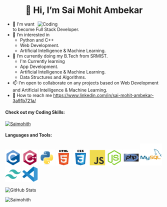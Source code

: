 <h1 align="center">👋 Hi, I’m Sai Mohit Ambekar</h1>

<img align="right" alt="Coding" width="400" src="https://cdn.dribbble.com/users/330915/screenshots/3587000/10_coding_dribbble.gif">

- 👀 I'm want to become Full Stack Developer.<br>
- 💞️ I’m interested in
   <ul><li> Python and C++ </li>
   <li> Web Development. </li>
   <li> Artificial Intelligence & Machine Learning. </li></ul>
- 🌱 I’m currently doing my B.Tech from SRMIST.
   <ul><li> I'm Currently learning </li>
       <li> App Development. </li>
       <li> Artificial Intelligence & Machine Learning. </li>
       <li> Data Structures and Algorithms. </li></ul>
- 📫 I’m open to collaborate on any projects based on Web Development and Artificial Intelligence & Machine Learning.
- 💞️ How to reach me https://www.linkedin.com/in/sai-mohit-ambekar-3a91b721a/

<h4>Check out my Coding Skills:</h4>
<p align="left">
  <a href="https://www.hackerrank.com/sa6331" target="_blank" ><img align="center" src="https://cdn.jsdelivr.net/npm/simple-icons@3.0.1/icons/hackerrank.svg" alt="Saimohith" height="50" width="50" /></a>
</p>

<h4 align="left">Languages and Tools:</h4>
<p align="left"> <a> <img src="https://raw.githubusercontent.com/devicons/devicon/master/icons/c/c-original.svg" alt="C" width="50" height="50"/> </a> <a> <img src="https://raw.githubusercontent.com/devicons/devicon/master/icons/cplusplus/cplusplus-original.svg" alt="Cpp" width="50" height="50"/> </a> <a> <img src="https://raw.githubusercontent.com/devicons/devicon/master/icons/python/python-original.svg" alt="Python" width="50" height="50"/> </a> <a> <img src="https://raw.githubusercontent.com/devicons/devicon/master/icons/html5/html5-original-wordmark.svg" alt="HTML5" width="50" height="50"/> </a> <a> <img src="https://raw.githubusercontent.com/devicons/devicon/master/icons/css3/css3-original-wordmark.svg" alt="CSS3" width="50" height="50"/> </a> <a> <img src="https://raw.githubusercontent.com/devicons/devicon/master/icons/javascript/javascript-original.svg" alt="Js" width="50" height="50"/> </a> <a> <img src="https://raw.githubusercontent.com/devicons/devicon/master/icons/nodejs/nodejs-original.svg" alt="nodejs" width="50" height="50"/> </a> <a> <img src="https://raw.githubusercontent.com/devicons/devicon/master/icons/php/php-original.svg" alt="php" width="50" height="50"/> </a> </a> <a> <img src="https://raw.githubusercontent.com/devicons/devicon/master/icons/mysql/mysql-original-wordmark.svg" alt="mysql" width="70" height="70"/> <a> <img src="https://raw.githubusercontent.com/devicons/devicon/master/icons/tailwindcss/tailwindcss-plain.svg" alt="tailwindcss" width="50" height="50"/> <a> <img src="https://raw.githubusercontent.com/devicons/devicon/master/icons/vscode/vscode-original.svg" alt="vscode" width="50" height="50"/>

![GitHub Stats](https://github-readme-stats.vercel.app/api?username=SaiMohithAmbekar&theme=radical)
<p><img align="left" src="https://github-readme-stats.vercel.app/api/top-langs?username=SaiMohithAmbekar&show_icons=true&locale=en&layout=compact" alt="Saimohith" /></p>
<!---
SaiMohithAmbekar/SaiMohithAmbekar is a ✨ special ✨ repository because its `README.md` (this file) appears on your GitHub profile.
You can click the Preview link to take a look at your changes.
--->
